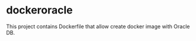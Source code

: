 dockeroracle
============

This project contains Dockerfile that allow create docker image with Oracle DB.
